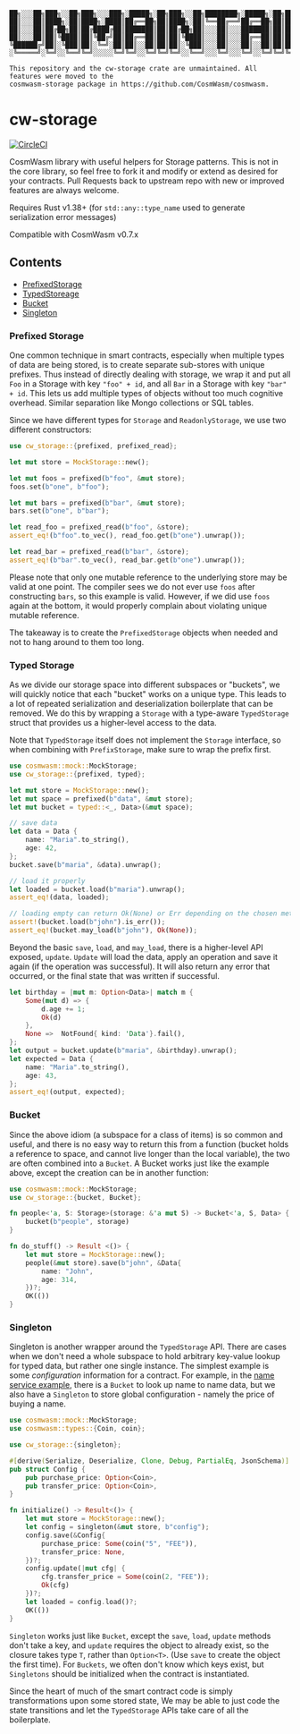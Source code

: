 ```
██╗░░░██╗███╗░░██╗███╗░░░███╗░█████╗░██╗███╗░░██╗████████╗░█████╗░██╗███╗░░██╗███████╗██████╗░
██║░░░██║████╗░██║████╗░████║██╔══██╗██║████╗░██║╚══██╔══╝██╔══██╗██║████╗░██║██╔════╝██╔══██╗
██║░░░██║██╔██╗██║██╔████╔██║███████║██║██╔██╗██║░░░██║░░░███████║██║██╔██╗██║█████╗░░██║░░██║
██║░░░██║██║╚████║██║╚██╔╝██║██╔══██║██║██║╚████║░░░██║░░░██╔══██║██║██║╚████║██╔══╝░░██║░░██║
╚██████╔╝██║░╚███║██║░╚═╝░██║██║░░██║██║██║░╚███║░░░██║░░░██║░░██║██║██║░╚███║███████╗██████╔╝
░╚═════╝░╚═╝░░╚══╝╚═╝░░░░░╚═╝╚═╝░░╚═╝╚═╝╚═╝░░╚══╝░░░╚═╝░░░╚═╝░░╚═╝╚═╝╚═╝░░╚══╝╚══════╝╚═════╝░

This repository and the cw-storage crate are unmaintained. All features were moved to the
cosmwasm-storage package in https://github.com/CosmWasm/cosmwasm.
```

# cw-storage

[![CircleCI](https://circleci.com/gh/CosmWasm/cw-storage/tree/master.svg?style=shield)](https://circleci.com/gh/CosmWasm/cw-storage/tree/master) 

CosmWasm library with useful helpers for Storage patterns.
This is not in the core library, so feel free to fork it and modify or extend as desired for your contracts.
Pull Requests back to upstream repo with new or improved features are always welcome.

Requires Rust v1.38+ (for `std::any::type_name` used to generate serialization error messages)

Compatible with CosmWasm v0.7.x

## Contents

* [PrefixedStorage](#prefixed-storage)
* [TypedStoreage](#typed-storage)
* [Bucket](#bucket)
* [Singleton](#singleton)

### Prefixed Storage

One common technique in smart contracts, especially when multiple types of data
are being stored, is to create separate sub-stores with unique prefixes. Thus instead
of directly dealing with storage, we wrap it and put all `Foo` in a Storage with
key `"foo" + id`, and all `Bar` in a Storage with key `"bar" + id`. This lets us add multiple
types of objects without too much cognitive overhead. Similar separation like Mongo collections
or SQL tables.

Since we have different types for `Storage` and `ReadonlyStorage`, we use two different constructors:

```rust
use cw_storage::{prefixed, prefixed_read};

let mut store = MockStorage::new();

let mut foos = prefixed(b"foo", &mut store);
foos.set(b"one", b"foo");

let mut bars = prefixed(b"bar", &mut store);
bars.set(b"one", b"bar");

let read_foo = prefixed_read(b"foo", &store);
assert_eq!(b"foo".to_vec(), read_foo.get(b"one").unwrap());

let read_bar = prefixed_read(b"bar", &store);
assert_eq!(b"bar".to_vec(), read_bar.get(b"one").unwrap());
```

Please note that only one mutable reference to the underlying store may be valid at one point.
The compiler sees we do not ever use `foos` after constructing `bars`, so this example is valid.
However, if we did use `foos` again at the bottom, it would properly complain about violating
unique mutable reference. 

The takeaway is to create the `PrefixedStorage` objects when needed and not to hang around to them too long.

### Typed Storage

As we divide our storage space into different subspaces or "buckets", we will quickly notice that each
"bucket" works on a unique type. This leads to a lot of repeated serialization and deserialization
boilerplate that can be removed. We do this by wrapping a `Storage` with a type-aware `TypedStorage`
struct that provides us a higher-level access to the data. 

Note that `TypedStorage` itself does not implement the `Storage` interface, so when combining 
with `PrefixStorage`, make sure to wrap the prefix first.

```rust
use cosmwasm::mock::MockStorage;
use cw_storage::{prefixed, typed};

let mut store = MockStorage::new();
let mut space = prefixed(b"data", &mut store);
let mut bucket = typed::<_, Data>(&mut space);

// save data
let data = Data {
    name: "Maria".to_string(),
    age: 42,
};
bucket.save(b"maria", &data).unwrap();

// load it properly
let loaded = bucket.load(b"maria").unwrap();
assert_eq!(data, loaded);

// loading empty can return Ok(None) or Err depending on the chosen method:
assert!(bucket.load(b"john").is_err());
assert_eq!(bucket.may_load(b"john"), Ok(None));
```

Beyond the basic `save`, `load`, and `may_load`, there is a higher-level API exposed, `update`.
`Update` will load the data, apply an operation and save it again (if the operation was successful).
It will also return any error that occurred, or the final state that was written if successful.

```rust
let birthday = |mut m: Option<Data>| match m {
    Some(mut d) => { 
        d.age += 1; 
        Ok(d) 
    },
    None =>  NotFound{ kind: 'Data'}.fail(),
};
let output = bucket.update(b"maria", &birthday).unwrap();
let expected = Data {
    name: "Maria".to_string(),
    age: 43,
};
assert_eq!(output, expected);
``` 

### Bucket

Since the above idiom (a subspace for a class of items) is so common and useful, 
and there is no easy way to return this from a function 
(bucket holds a reference to space, and cannot live longer than the local variable), the two are often
combined into a `Bucket`. A Bucket works just like the example above, except the creation can be
in another function:

```rust
use cosmwasm::mock::MockStorage;
use cw_storage::{bucket, Bucket};

fn people<'a, S: Storage>(storage: &'a mut S) -> Bucket<'a, S, Data> {
    bucket(b"people", storage)
}

fn do_stuff() -> Result <()> {
    let mut store = MockStorage::new();
    people(&mut store).save(b"john", &Data{
        name: "John",
        age: 314,
    })?;
    OK(())
}
```

### Singleton

Singleton is another wrapper around the `TypedStorage` API. There are cases when we don't need
a whole subspace to hold arbitrary key-value lookup for typed data, but rather one single instance.
The simplest example is some *configuration* information for a contract. For example, in the 
[name service example](https://github.com/CosmWasm/cosmwasm-examples/tree/master/nameservice),
there is a `Bucket` to look up name to name data, but we also have a `Singleton` to store
global configuration - namely the price of buying a name.

```rust
use cosmwasm::mock::MockStorage;
use cosmwasm::types::{Coin, coin};

use cw_storage::{singleton};

#[derive(Serialize, Deserialize, Clone, Debug, PartialEq, JsonSchema)]
pub struct Config {
    pub purchase_price: Option<Coin>,
    pub transfer_price: Option<Coin>,
}

fn initialize() -> Result<()> {
    let mut store = MockStorage::new();
    let config = singleton(&mut store, b"config");
    config.save(&Config{
        purchase_price: Some(coin("5", "FEE")),
        transfer_price: None,
    })?;
    config.update(|mut cfg| {
        cfg.transfer_price = Some(coin(2, "FEE"));
        Ok(cfg)
    })?;
    let loaded = config.load()?;
    OK(())
}
```

`Singleton` works just like `Bucket`, except the `save`, `load`, `update` methods don't take
a key, and `update` requires the object to already exist, so the closure takes
type `T`, rather than `Option<T>`. (Use `save` to create the object the first time).
For `Buckets`, we often don't know which keys exist, but `Singletons` should be
initialized when the contract is instantiated.

Since the heart of much of the smart contract code is simply transformations upon some stored state,
We may be able to just code the state transitions and let the `TypedStorage` APIs take care of all
the boilerplate.
